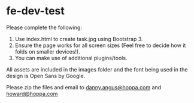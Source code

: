 # fe-dev-test

Please complete the following:

1. Use index.html to create task.jpg using Bootstrap 3.
2. Ensure the page works for all screen sizes (Feel free to decide how it folds on smaller devices!).
3. You can make use of additional plugins/tools.

All assets are included in the images folder and the font being used in the design is Open Sans by Google.

Please zip the files and email to danny.angus@hoppa.com and howard@hoppa.com
